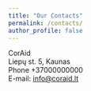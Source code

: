 ```yaml
---
title: "Our Contacts"
permalink: /contacts/
author_profile: false
---
```


CorAid<br>
Liepų st. 5, Kaunas<br>
Phone +37000000000<br>
E-mail: info@coraid.lt<br>

